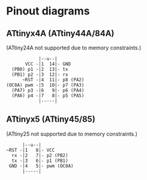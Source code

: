 # Pinout diagrams

## ATtinyx4A (ATtiny44A/84A)

(ATtiny24A not supported due to memory constraints.)

                |--u--|
           VCC -|1  14|- GND
      (PB0) p1 -|2  13|- tx
      (PB1) p2 -|3  12|- rx
          ~RST -|4  11|- p8 (PA2)
    (OC0A) pwm -|5  10|- p7 (PA3)
      (PA7) p3 -|6   9|- p6 (PA4)
      (PA6) p4 -|7   8|- p5 (PA5)
                |-----|


## ATtinyx5 (ATtiny45/85)

(ATtiny25 not supported due to memory constraints.)

          |--u--|
    ~RST -|1   8|- VCC
      rx -|2   7|- p2 (PB2)
      tx -|3   6|- p1 (PB1)
     GND -|4   5|- pwm (OC0A)
          |-----|
